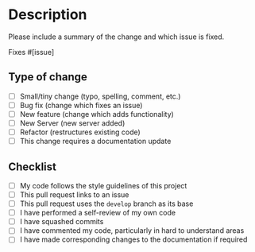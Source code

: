 # Description

Please include a summary of the change and which issue is fixed.

Fixes #\[issue]

## Type of change

* [ ] Small/tiny change (typo, spelling, comment, etc.)
* [ ] Bug fix (change which fixes an issue)
* [ ] New feature (change which adds functionality)
* [ ] New Server (new server added)
* [ ] Refactor (restructures existing code)
* [ ] This change requires a documentation update

## Checklist

* [ ] My code follows the style guidelines of this project
* [ ] This pull request links to an issue
* [ ] This pull request uses the `develop` branch as its base 
* [ ] I have performed a self-review of my own code
* [ ] I have squashed commits
* [ ] I have commented my code, particularly in hard to understand areas
* [ ] I have made corresponding changes to the documentation if required
